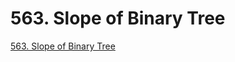 # 563. Slope of Binary Tree
[563. Slope of Binary Tree](https://aiwithcloud.com/2022/09/15/563-_slope_of_binary_tree/)